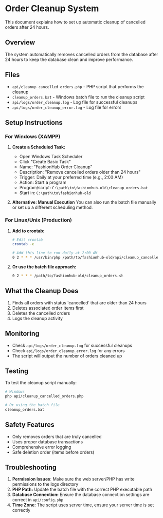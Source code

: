# Order Cleanup System

This document explains how to set up automatic cleanup of cancelled orders after 24 hours.

## Overview

The system automatically removes cancelled orders from the database after 24 hours to keep the database clean and improve performance.

## Files

- `api/cleanup_cancelled_orders.php` - PHP script that performs the cleanup
- `cleanup_orders.bat` - Windows batch file to run the cleanup script
- `api/logs/order_cleanup.log` - Log file for successful cleanups
- `api/logs/order_cleanup_error.log` - Log file for errors

## Setup Instructions

### For Windows (XAMPP)

1. **Create a Scheduled Task:**
   - Open Windows Task Scheduler
   - Click "Create Basic Task"
   - Name: "FashionHub Order Cleanup"
   - Description: "Remove cancelled orders older than 24 hours"
   - Trigger: Daily at your preferred time (e.g., 2:00 AM)
   - Action: Start a program
   - Program/script: `C:\path\to\fashionhub-old\cleanup_orders.bat`
   - Start in: `C:\path\to\fashionhub-old`

2. **Alternative: Manual Execution**
   You can also run the batch file manually or set up a different scheduling method.

### For Linux/Unix (Production)

1. **Add to crontab:**
   ```bash
   # Edit crontab
   crontab -e

   # Add this line to run daily at 2:00 AM
   0 2 * * * /usr/bin/php /path/to/fashionhub-old/api/cleanup_cancelled_orders.php
   ```

2. **Or use the batch file approach:**
   ```bash
   0 2 * * * /path/to/fashionhub-old/cleanup_orders.sh
   ```

## What the Cleanup Does

1. Finds all orders with status 'cancelled' that are older than 24 hours
2. Deletes associated order items first
3. Deletes the cancelled orders
4. Logs the cleanup activity

## Monitoring

- Check `api/logs/order_cleanup.log` for successful cleanups
- Check `api/logs/order_cleanup_error.log` for any errors
- The script will output the number of orders cleaned up

## Testing

To test the cleanup script manually:

```bash
# Windows
php api/cleanup_cancelled_orders.php

# Or using the batch file
cleanup_orders.bat
```

## Safety Features

- Only removes orders that are truly cancelled
- Uses proper database transactions
- Comprehensive error logging
- Safe deletion order (items before orders)

## Troubleshooting

1. **Permission Issues:** Make sure the web server/PHP has write permissions to the logs directory
2. **PHP Path:** Update the batch file with the correct PHP executable path
3. **Database Connection:** Ensure the database connection settings are correct in `api/config.php`
4. **Time Zone:** The script uses server time, ensure your server time is set correctly